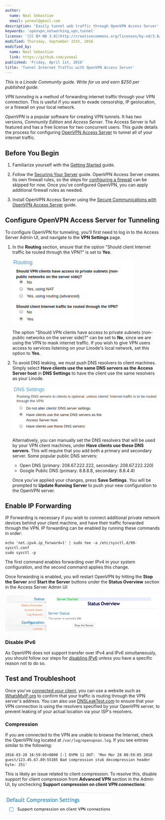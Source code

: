 ```yaml
---
author:
  name: Neal Sebastian
  email: yoneal@gmail.com
description: 'Easily tunnel web traffic through OpenVPN Access Server'
keywords: 'openvpn,networking,vpn,tunnel'
license: '[CC BY-ND 3.0](http://creativecommons.org/licenses/by-nd/3.0/us/)'
modified: Thursday, September 15th, 2016
modified_by:
  name: Neal Sebastian
  link: https://github.com/yoneal
published: 'Friday, April 1st, 2016'
title: 'Tunnel Internet Traffic with OpenVPN Access Server'
---
```


*This is a Linode Community guide. Write for us and earn $250 per published guide.*


*VPN tunneling* is a method of forwarding internet traffic through your VPN connection. This is useful if you want to evade censorship, IP geolocation, or a firewall on your local network.

*OpenVPN* is a popular software for creating VPN tunnels. It has two versions, *Community Edition* and *Access Server*. The Access Server is full featured and has a free license for two concurrent users. This guide details the process for configuring [OpenVPN Access Server](https://openvpn.net/index.php/access-server/overview.html) to tunnel all of your internet traffic.

## Before You Begin

1. Familiarize yourself with the [Getting Started](/docs/getting-started) guide.

2. Follow the [Securing Your Server](/docs/security/securing-your-server) guide.  OpenVPN Access Server creates its own firewall rules, so the steps for [configuring a firewall](/docs/security/securing-your-server#configure-a-firewall) can be skipped for now. Once you've configured OpenVPN, you can apply additional firewall rules as needed.  

3. Install OpenVPN Access Server using the [Secure Communications with OpenVPN Access Server](docs/networking/vpn/openvpn-access-server) guide.

## Configure OpenVPN Access Server for Tunneling

To configure OpenVPN for tunneling, you'll first need to log in to the Access Server Admin UI, and navigate to the **VPN Settings** page.

1. In the **Routing** section, ensure that the option "Should client Internet traffic be routed through the VPN?" is set to **Yes**.

    ![OpenVPN Access Server Internet Routing.](/docs/assets/openvpn-access-server-routing.png)

    The option "Should VPN clients have access to private subnets (non-public networks on the server side)?" can be set to **No**, since we are using the VPN to mask internet traffic. If you wish to give VPN users access to services listening on your Linode's local network, set this option to **Yes**.

2. To avoid DNS leaking, we must push DNS resolvers to client machines. Simply select **Have clients use the same DNS servers as the Access Server host** in **DNS Settings** to have the client use the same resolvers as your Linode.

    ![OpenVPN Access Server DNS Settings.](/docs/assets/openvpn-access-server-dns.png)

    Alternatively, you can manually set the DNS resolvers that will be used by your VPN client machines, under **Have clients use these DNS servers**. This will require that you add both a primary and secondary server. Some popular public DNS servers:

    * Open DNS (primary: 208.67.222.222, secondary: 208.67.222.220)
    * Google Public DNS (primary: 8.8.8.8, secondary: 8.8.4.4)

    Once you've applied your changes, press **Save Settings**. You will be prompted to **Update Running Server** to push your new configuration to the OpenVPN server.

## Enable IP Forwarding

IP Forwarding is necessary if you wish to connect additional private network devices behind your client machine, and have their traffic forwarded through the VPN. IP forwarding can be enabled by running these commands in order:

    echo 'net.ipv4.ip_forward=1' | sudo tee -a /etc/sysctl.d/99-sysctl.conf
    sudo sysctl -p

The first command enables forwarding over IPv4 in your system configuration, and the second command applies this change.

Once forwarding is enabled, you will restart OpenVPN by hitting the **Stop the Server** and **Start the Server** buttons under the **Status Overview** section in the Access Server Admin UI:

  [![OpenVPN Access Server Restart](/docs/assets/openvpn-access-server-restart-resize.png)](/docs/assets/openvpn-access-server-restart.png)

### Disable IPv6

As OpenVPN does not support transfer over IPv4 and IPv6 simultaneously, you should follow our steps for [disabling IPv6](/docs/networking/vpn/set-up-a-hardened-openvpn-server#disable-ipv6) unless you have a specific reason not to do so.

## Test and Troubleshoot

Once you've [connected your client](/docs/networking/vpn/openvpn-access-server#client-software-installation), you can use a website such as [WhatsMyIP.org](https://www.whatsmyip.org/) to confirm that your traffic is routing through the VPN server's address. You can also use [DNSLeakTest.com](https://www.dnsleaktest.com/) to ensure that your VPN connection is using the resolvers specified by your OpenVPN server, to prevent leaking of your actual location via your ISP's resolvers.

### Compression
If you are connected to the VPN are unable to browse the Internet, check the OpenVPN log located at `/var/log/openvpnas.log`. If you see entries similar to the following:

	2016-03-28 16:59:05+0800 [-] OVPN 11 OUT: 'Mon Mar 28 08:59:05 2016 guest/123.45.67.89:55385 Bad compression stub decompression header byte: 251'

This is likely an issue related to client compression. To resolve this, disable support for client compression from **Advanced VPN** section in the Admin UI, by unchecking **Support compression on client VPN connections**:

  ![OpenVPN Access Server Compression](/docs/assets/openvpn-access-compression.png)

